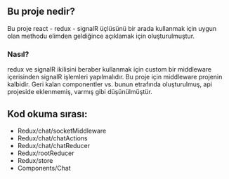 ## Bu proje nedir?

Bu proje react - redux - signalR üçlüsünü bir arada kullanmak için uygun olan methodu elimden geldiğince açıklamak için oluşturulmuştur. 
### Nasıl?
redux ve signalR ikilisini beraber kullanmak için custom bir middleware içerisinden signalR işlemleri yapılmalıdır. Bu proje için middleware projenin kalbidir. Geri kalan componentler vs. bunun etrafında oluşturulmuş, api projeside eklenmemiş, varmış gibi düşünülmüştür.
 

## Kod okuma sırası:

 - Redux/chat/socketMiddleware
 - Redux/chat/chatActions
 - Redux/chat/chatReducer
 - Redux/rootReducer
 - Redux/store
 - Components/Chat
